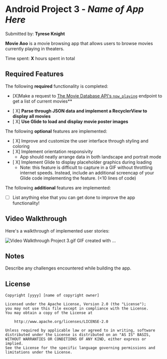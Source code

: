 # Android Project 3 - *Name of App Here*

Submitted by: **Tyrese Knight**

**Movie Aoo** is a movie browsing app that allows users to browse movies currently playing in theaters.

Time spent: **X** hours spent in total

## Required Features

The following **required** functionality is completed:
*  [X]Make a request to [The Movie Database API's `now_playing`](https://developers.themoviedb.org/3/movies/get-now-playing) endpoint to get a list of current movies**

- [ X] **Parse through JSON data and implement a RecyclerView to display all movies**
- [ X] **Use Glide to load and display movie poster images**

The following **optional** features are implemented:

- [ X] Improve and customize the user interface through styling and coloring
- [ X] Implement orientation responsivity
  - App should neatly arrange data in both landscape and portrait mode
- [ X] Implement Glide to display placeholder graphics during loading
  - Note: this feature is difficult to capture in a GIF without throttling internet speeds.  Instead, include an additional screencap of your Glide code implementing the feature.  (<10 lines of code)

The following **additional** features are implemented:

- [ ] List anything else that you can get done to improve the app functionality!

## Video Walkthrough

Here's a walkthrough of implemented user stories:

<img src='http://i.imgur.com/link/to/your/gif/file.gif' title='Video Walkthrough' width='' alt='Video Walkthrough' />
Project 3.gif
<!-- Replace this with whatever GIF tool you used! -->
GIF created with ...  
<!-- Recommended tools:
[Kap](https://getkap.co/) for macOS
[ScreenToGif](https://www.screentogif.com/) for Windows
[peek](https://github.com/phw/peek) for Linux. -->

## Notes

Describe any challenges encountered while building the app.

## License

    Copyright [yyyy] [name of copyright owner]

    Licensed under the Apache License, Version 2.0 (the "License");
    you may not use this file except in compliance with the License.
    You may obtain a copy of the License at

        http://www.apache.org/licenses/LICENSE-2.0

    Unless required by applicable law or agreed to in writing, software
    distributed under the License is distributed on an "AS IS" BASIS,
    WITHOUT WARRANTIES OR CONDITIONS OF ANY KIND, either express or implied.
    See the License for the specific language governing permissions and
    limitations under the License.
